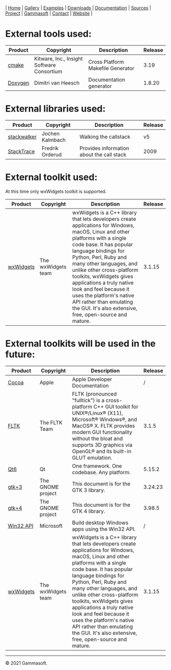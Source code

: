 | [Home](home.md) | [Gallery](gallery.md) | [Examples](examples.md) | [Downloads](downloads.md) | [Documentation](documentation.md) | [Sources](https://github.com/gammasoft71/xtd) | [Project](https://sourceforge.net/projects/xtdpro/) | [Gammasoft](gammasoft.md)  | [Contact](contact.md) | [Website](https://gammasoft71.wixsite.com/xtdpro) |

# External tools used:

| Product                           | Copyright                                  | Description                       | Release |
|-----------------------------------|--------------------------------------------|-----------------------------------|---------|
| [cmake](https://www.cmake.org)    | Kitware, Inc., Insight Software Consortium | Cross Platform Makefile Generator | 3.19    |
| [Doxygen](http://www.doxygen.org) | Dimitri van Heesch                         | Documentation generator           | 1.8.20  |

# External libraries used:

| Product                                                                        | Copyright       | Description                               | Release |
|--------------------------------------------------------------------------------|-----------------|-------------------------------------------|---------|
| [stackwalker](https://www.codeproject.com/Articles/11132/Walking-the-callstack) | Jochen Kalmbach | Walking the callstack                     | v5      |
| [StackTrace](http://stacktrace.sourceforge.net/)                              | Fredrik Orderud | Provides information about the call stack | 2009    |

# External toolkit used:

At this time only wxWidgets toolkit is supported.

| Product                                                      | Copyright          | Description                                                                                                                                                                                                                                                                                                                                                                                                                                                  | Release |
|--------------------------------------------------------------|--------------------|--------------------------------------------------------------------------------------------------------------------------------------------------------------------------------------------------------------------------------------------------------------------------------------------------------------------------------------------------------------------------------------------------------------------------------------------------------------|---------|
| [wxWidgets](https://wxwidgets.org)                           | The wxWidgets team | wxWidgets is a C++ library that lets developers create applications for Windows, macOS, Linux and other platforms with a single code base. It has popular language bindings for Python, Perl, Ruby and many other languages, and unlike other cross-platform toolkits, wxWidgets gives applications a truly native look and feel because it uses the platform's native API rather than emulating the GUI. It's also extensive, free, open-source and mature. | 3.1.15  |

# External toolkits will be used in the future:

| Product                                                      | Copyright          | Description                                                                                                                                                                                                                                                                                                                                                                                                                                                  | Release |
|--------------------------------------------------------------|--------------------|--------------------------------------------------------------------------------------------------------------------------------------------------------------------------------------------------------------------------------------------------------------------------------------------------------------------------------------------------------------------------------------------------------------------------------------------------------------|---------|
| [Cocoa](https://developer.apple.com/documentation)           | Apple              | Apple Developer Documentation                                                                                                                                                                                                                                                                                                                                                                                                                                | /       |
| [FLTK](http://www.fltk.org)                                  | The FLTK Team      | FLTK (pronounced "fulltick") is a cross-platform C++ GUI toolkit for UNIX®/Linux® (X11), Microsoft® Windows®, and MacOS® X. FLTK provides modern GUI functionality without the bloat and supports 3D graphics via OpenGL® and its built-in GLUT emulation.                                                                                                                                                                                                   | 3.1.5   |
| [Qt6](http://www.qt.io)                                      | Qt                 | One framework. One codebase. Any platform.                                                                                                                                                                                                                                                                                                                                                                                                                   | 5.15.2  |
| [gtk+3](http://www.gnome.org/gtk3)                           | The GNOME project  | This document is for the GTK 3 library.                                                                                                                                                                                                                                                                                                                                                                                                                      | 3.24.23 |
| [gtk+4](http://www.gnome.org/gtk4)                           | The GNOME project  | This document is for the GTK 4 library.                                                                                                                                                                                                                                                                                                                                                                                                                      | 3.98.5  |
| [Win32 API](https://docs.microsoft.com/en-us/windows/win32/) | Microsoft          | Build desktop Windows apps using the Win32 API.                                                                                                                                                                                                                                                                                                                                                                                                              | /       |
| [wxWidgets](https://wxwidgets.org)                           | The wxWidgets team | wxWidgets is a C++ library that lets developers create applications for Windows, macOS, Linux and other platforms with a single code base. It has popular language bindings for Python, Perl, Ruby and many other languages, and unlike other cross-platform toolkits, wxWidgets gives applications a truly native look and feel because it uses the platform's native API rather than emulating the GUI. It's also extensive, free, open-source and mature. | 3.1.15  |

______________________________________________________________________________________________

© 2021 Gammasoft.
